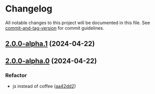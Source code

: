 # Changelog

All notable changes to this project will be documented in this file. See [commit-and-tag-version](https://github.com/absolute-version/commit-and-tag-version) for commit guidelines.

## [2.0.0-alpha.1](https://github.com/snowyu/load-config-file.js/compare/v2.0.0-alpha.0...v2.0.0-alpha.1) (2024-04-22)

## [2.0.0-alpha.0](https://github.com/snowyu/load-config-file.js/compare/v1.0.7...v2.0.0-alpha.0) (2024-04-22)


### Refactor

* js instead of coffee ([aa42dd2](https://github.com/snowyu/load-config-file.js/commit/aa42dd2d608206dc3f9827f500d335f02d320e5e))
